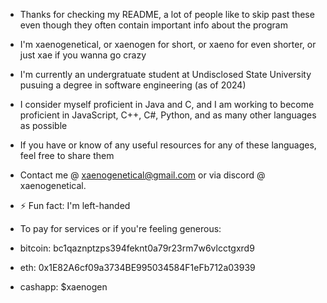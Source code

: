 - Thanks for checking my README, a lot of people like to skip past these even though they often contain important info about the program
- I'm xaenogenetical, or xaenogen for short, or xaeno for even shorter, or just xae if you wanna go crazy
- I'm currently an undergratuate student at Undisclosed State University pusuing a degree in software engineering (as of 2024) 
- I consider myself proficient in Java and C, and I am working to become proficient in JavaScript, C++, C#, Python, and as many other languages as possible
- If you have or know of any useful resources for any of these languages, feel free to share them
  
- Contact me @ xaenogenetical@gmail.com or via discord @ xaenogenetical.  
- ⚡ Fun fact: I'm left-handed

- To pay for services or if you're feeling generous:
- bitcoin: bc1qaznptzps394feknt0a79r23rm7w6vlcctgxrd9
- eth: 0x1E82A6cf09a3734BE995034584F1eFb712a03939
- cashapp: $xaenogen
